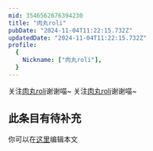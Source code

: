 ```yaml
---
mid: 3546562676394230
title: "肉丸roli"
pubDate: "2024-11-04T11:22:15.732Z"
updatedDate: "2024-11-04T11:22:15.732Z"
profile:
  {
    Nickname: ["肉丸roli"],
  }
---
```


关注[肉丸roli](https://space.bilibili.com/3546562676394230)谢谢喵~ 关注[肉丸roli](https://space.bilibili.com/3546562676394230)谢谢喵~

## 此条目有待补充
你可以在[这里](https://github.com/Yuhanawa/VTuber.ICU/edit/master/src/content/v/肉丸roli/index.md)编辑本文

